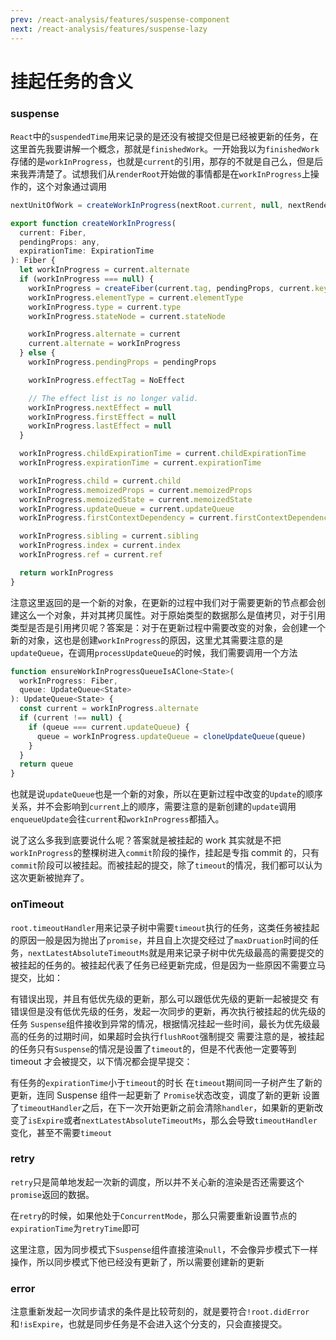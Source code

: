```yaml
---
prev: /react-analysis/features/suspense-component
next: /react-analysis/features/suspense-lazy
---
```


# 挂起任务的含义

### suspense

`React`中的`suspendedTime`用来记录的是还没有被提交但是已经被更新的任务，在这里首先我要讲解一个概念，那就是`finishedWork`。一开始我以为`finishedWork`存储的是`workInProgress`，也就是`current`的引用，那存的不就是自己么，但是后来我弄清楚了。试想我们从`renderRoot`开始做的事情都是在`workInProgress`上操作的，这个对象通过调用

```js
nextUnitOfWork = createWorkInProgress(nextRoot.current, null, nextRenderExpirationTime)

export function createWorkInProgress(
  current: Fiber,
  pendingProps: any,
  expirationTime: ExpirationTime
): Fiber {
  let workInProgress = current.alternate
  if (workInProgress === null) {
    workInProgress = createFiber(current.tag, pendingProps, current.key, current.mode)
    workInProgress.elementType = current.elementType
    workInProgress.type = current.type
    workInProgress.stateNode = current.stateNode

    workInProgress.alternate = current
    current.alternate = workInProgress
  } else {
    workInProgress.pendingProps = pendingProps

    workInProgress.effectTag = NoEffect

    // The effect list is no longer valid.
    workInProgress.nextEffect = null
    workInProgress.firstEffect = null
    workInProgress.lastEffect = null
  }

  workInProgress.childExpirationTime = current.childExpirationTime
  workInProgress.expirationTime = current.expirationTime

  workInProgress.child = current.child
  workInProgress.memoizedProps = current.memoizedProps
  workInProgress.memoizedState = current.memoizedState
  workInProgress.updateQueue = current.updateQueue
  workInProgress.firstContextDependency = current.firstContextDependency

  workInProgress.sibling = current.sibling
  workInProgress.index = current.index
  workInProgress.ref = current.ref

  return workInProgress
}
```

注意这里返回的是一个新的对象，在更新的过程中我们对于需要更新的节点都会创建这么一个对象，并对其拷贝属性。对于原始类型的数据那么是值拷贝，对于引用类型是否是引用拷贝呢？答案是：对于在更新过程中需要改变的对象，会创建一个新的对象，这也是创建`workInProgress`的原因，这里尤其需要注意的是`updateQueue`，在调用`processUpdateQueue`的时候，我们需要调用一个方法

```js
function ensureWorkInProgressQueueIsAClone<State>(
  workInProgress: Fiber,
  queue: UpdateQueue<State>
): UpdateQueue<State> {
  const current = workInProgress.alternate
  if (current !== null) {
    if (queue === current.updateQueue) {
      queue = workInProgress.updateQueue = cloneUpdateQueue(queue)
    }
  }
  return queue
}
```

也就是说`updateQueue`也是一个新的对象，所以在更新过程中改变的`Update`的顺序关系，并不会影响到`current`上的顺序，需要注意的是新创建的`update`调用`enqueueUpdate`会往`current`和`workInProgress`都插入。

说了这么多我到底要说什么呢？答案就是被挂起的 work 其实就是不把`workInProgress`的整棵树进入`commit`阶段的操作，挂起是专指 commit 的，只有`commit`阶段可以被挂起。而被挂起的提交，除了`timeout`的情况，我们都可以认为这次更新被抛弃了。

### onTimeout

`root.timeoutHandler`用来记录子树中需要`timeout`执行的任务，这类任务被挂起的原因一般是因为抛出了`promise`，并且自上次提交经过了`maxDruation`时间的任务，`nextLatestAbsoluteTimeoutMs`就是用来记录子树中优先级最高的需要提交的被挂起的任务的。被挂起代表了任务已经更新完成，但是因为一些原因不需要立马提交，比如：

有错误出现，并且有低优先级的更新，那么可以跟低优先级的更新一起被提交
有错误但是没有低优先级的任务，发起一次同步的更新，再次执行被挂起的优先级的任务
`Suspense`组件接收到异常的情况，根据情况挂起一些时间，最长为优先级最高的任务的过期时间，如果超时会执行`flushRoot`强制提交
需要注意的是，被挂起的任务只有`Suspense`的情况是设置了`timeout`的，但是不代表他一定要等到 timeout 才会被提交，以下情况都会提早提交：

有任务的`expirationTime`小于`timeout`的时长
在`timeout`期间同一子树产生了新的更新，连同 Suspense 组件一起更新了
`Promise`状态改变，调度了新的更新
设置了`timeoutHandler`之后，在下一次开始更新之前会清除`handler`，如果新的更新改变了`isExpire`或者`nextLatestAbsoluteTimeoutMs`，那么会导致`timeoutHandler`变化，甚至不需要`timeout`

### retry

`retry`只是简单地发起一次新的调度，所以并不关心新的渲染是否还需要这个`promise`返回的数据。

在`retry`的时候，如果他处于`ConcurrentMode`，那么只需要重新设置节点的`expirationTime`为`retryTime`即可

这里注意，因为同步模式下`Suspense`组件直接渲染`null`，不会像异步模式下一样操作，所以同步模式下他已经没有更新了，所以需要创建新的更新

### error

注意重新发起一次同步请求的条件是比较苛刻的，就是要符合`!root.didError`和`!isExpire`，也就是同步任务是不会进入这个分支的，只会直接提交。
